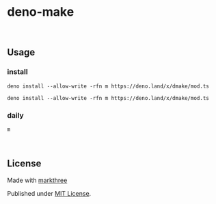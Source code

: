 # deno-make
    
<br />

## Usage

### install

```shell
deno install --allow-write -rfn m https://deno.land/x/dmake/mod.ts
```

```shell
deno install --allow-write -rfn m https://deno.land/x/dmake/mod.ts
```

### daily

```shell
m
```

<br />

## License

Made with [markthree](https://github.com/markthree)

Published under [MIT License](./LICENSE).